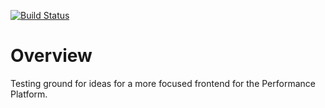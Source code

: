 [![Build Status](https://travis-ci.org/alphagov/performance-frontend.svg?branch=master)](https://travis-ci.org/alphagov/performance-frontend)

# Overview

Testing ground for ideas for a more focused frontend for the Performance
Platform.
